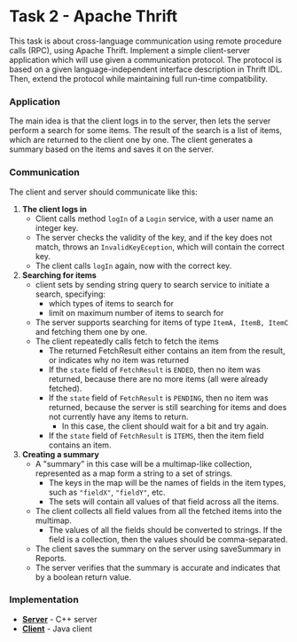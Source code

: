 # Task 2 - Apache Thrift

This task is about cross-language communication using remote procedure calls (RPC), using Apache Thrift. 
Implement a simple client-server application which will use given a communication protocol. 
The protocol is based on a given language-independent interface description in Thrift IDL. 
Then, extend the protocol while maintaining full run-time compatibility.

### Application
The main idea is that the client logs in to the server, then lets the server perform a search for some items. 
The result of the search is a list of items, which are returned to the client one by one. 
The client generates a summary based on the items and saves it on the server.

### Communication
The client and server should communicate like this:
1. <b>The client logs in</b>
   * Client calls method `logIn` of a `Login` service, with a user name an integer key. 
   * The server checks the validity of the key, and if the key does not match, throws an `InvalidKeyEception`, which will contain the correct key.
   * The client calls `logIn` again, now with the correct key.
2. <b>Searching for items</b>
    * client sets by sending string query to search service to initiate a search, specifying:
      * which types of items to search for
      * limit on maximum number of items to search for
    * The server supports searching for items of type `ItemA, ItemB, ItemC` and fetching them one by one.
    * The client repeatedly calls fetch to fetch the items
      * The returned FetchResult either contains an item from the result, or indicates why no item was returned
      * If the `state` field of `FetchResult` is `ENDED`, then no item was returned, because there are no more items (all were already fetched).
      * If the `state` field of `FetchResult` is `PENDING`, then no item was returned, because the server is still searching for items and does not currently have any items to return.
        * In this case, the client should wait for a bit and try again.
      * If the `state` field of `FetchResult` is `ITEMS`, then the item field contains an item.
4. <b>Creating a summary</b>
   * A "summary" in this case will be a multimap-like collection, represented as a map form a string to a set of strings.
     * The keys in the map will be the names of fields in the item types, such as `"fieldX"`, `"fieldY"`, etc.
     * The sets will contain all values of that field across all the items.
   * The client collects all field values from all the fetched items into the multimap.
     * The values of all the fields should be converted to strings. If the field is a collection, then the values should be comma-separated.
   * The client saves the summary on the server using saveSummary in Reports.
   * The server verifies that the summary is accurate and indicates that by a boolean return value. 

### Implementation
* [__Server__](Cpp-server) - C++ server
* [__Client__](Java-client) - Java client

